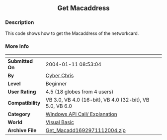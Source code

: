 ﻿<div align="center">

## Get Macaddress


</div>

### Description

This code shows how to get the Macaddress of the networkcard.
 
### More Info
 


<span>             |<span>
---                |---
**Submitted On**   |2004-01-11 08:53:04
**By**             |[Cyber Chris](https://github.com/Planet-Source-Code/PSCIndex/blob/master/ByAuthor/cyber-chris.md)
**Level**          |Beginner
**User Rating**    |4.5 (18 globes from 4 users)
**Compatibility**  |VB 3\.0, VB 4\.0 \(16\-bit\), VB 4\.0 \(32\-bit\), VB 5\.0, VB 6\.0
**Category**       |[Windows API Call/ Explanation](https://github.com/Planet-Source-Code/PSCIndex/blob/master/ByCategory/windows-api-call-explanation__1-39.md)
**World**          |[Visual Basic](https://github.com/Planet-Source-Code/PSCIndex/blob/master/ByWorld/visual-basic.md)
**Archive File**   |[Get\_Macadd1692971112004\.zip](https://github.com/Planet-Source-Code/cyber-chris-get-macaddress__1-50934/archive/master.zip)








